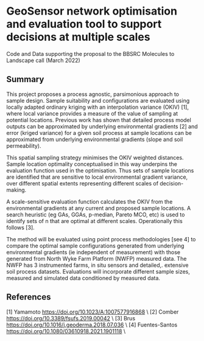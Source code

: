 # GeoSensor network optimisation and evaluation tool to support decisions at multiple scales
Code and Data supporting the proposal to the BBSRC Molecules to Landscape call (March 2022)

## Summary
This project proposes a process agnostic, parsimonious approach to sample design. Sample suitability and configurations are evaluated using locally adapted ordinary kriging with an interpolation variance (OKIV) [1], where local variance provides a measure of the value of sampling at potential locations. Previous work has shown that detailed process model outputs can be approximated by underlying environmental gradients [2] and error (kriged variance) for a given soil process at sample locations can be approximated from underlying environmental gradients (slope and soil permeability).

This spatial sampling strategy minimises the OKIV weighted distances. Sample location optimality conceptualised in this way underpins the evaluation function used in the optimisation. Thus sets of sample locations are identified that are sensitive to local environmental gradient variance, over different spatial extents representing different scales of decision-making.

A scale-sensitive evaluation function calculates the OKIV from the environmental gradients at any current and proposed sample locations. A search heuristic (eg GAs, GGAs, p-median, Pareto MCO, etc) is used to identify sets of n that are optimal at different scales. Operationally this follows [3]. 

The method will be evaluated using point process methodologies [see 4] to compare the optimal sample configurations generated from underlying environmental gradients (ie independent of measurement) with those generated from North Wyke Farm Platform (NWFP) measured data. The NWFP has 3 instrumented farms, in situ sensors and detailed,. extensive soil process datasets. Evaluations will incorporate different sample sizes, measured and simulated data conditioned by measured data. 

## References
[1] Yamamoto https://doi.org/10.1023/A:1007577916868 \\
[2] Comber https://doi.org/10.3389/fsufs.2019.00042 \\
[3] Brus https://doi.org/10.1016/j.geoderma.2018.07.036 \\
[4] Fuentes-Santos https://doi.org/10.1080/03610918.2021.1901118 \\
